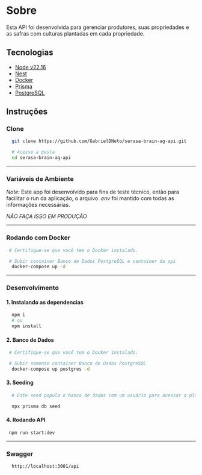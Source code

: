 # Sobre

Esta API foi desenvolvida para gerenciar produtores, suas propriedades e as safras com culturas plantadas em cada propriedade.

## Tecnologias

- [Node v22.16]("https://nodejs.org/en/download")
- [Nest]("https://nestjs.com/")
- [Docker]("https://www.docker.com/")
- [Prisma]("https://www.prisma.io/")
- [PostgreSQL]("https://www.postgresql.org/")

## Instruções

### Clone

```bash
  git clone https://github.com/GabrielDNeto/serasa-brain-ag-api.git

  # Acesse a pasta
  cd serasa-brain-ag-api
```

---

### Variáveis de Ambiente

_Note:_ Este app foi desenvolvido para fins de teste técnico, então para facilitar o run da aplicação, o arquivo _.env_ foi mantido com todas as informações necessárias.

_NÃO FAÇA ISSO EM PRODUÇÃO_

---

### Rodando com Docker

```bash
 # Certifique-se que você tem o Docker instalado.

 # Subir container Banco de Dados PostgreSQL e container da api
  docker-compose up -d
```

---

### Desenvolvimento

#### 1. Instalando as dependencias

```bash
  npm i
  # ou
  npm install
```

#### 2. Banco de Dados

```bash
 # Certifique-se que você tem o Docker instalado.

 # Subir somente container Banco de Dados PostgreSQL
  docker-compose up postgres -d
```

#### 3. Seeding

```bash
  # Este seed popula o banco de dados com um usuário para acessar a plataforma e alguns dados de produtores, propriedades, safras e culturas.

  npx prisma db seed
```

#### 4. Rodando API

```bash
 npm run start:dev
```

---

### Swagger

```bash
  http://localhost:3001/api
```
